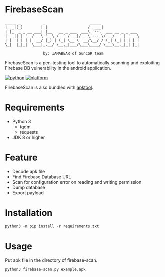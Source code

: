 # FirebaseScan
```
_____ _          _                    _____                 
|  _|(_)        | |                  /  ___|                
| |_  _ _ __ ___| |__   __ _ ___  ___\ `--.  ___ __ _ _ ___ 
|  _|| | '__/ _ \ '_ \ / _` / __|/ _ \`--. \/ __/ _` | '_  \
| |  | | | |  __/ |_) | (_| \__ \  __/\__/ / (_| (_| | | | |
\_|  |_|_|  \___|_.__/ \__,_|___/\___\____/ \___\__,_|_| |_|

                 by: IAMABEAR of SunCSR team
```
FirebaseScan is a pen-testing tool to automatically scanning and exploiting Firebase DB vulnerability in the android application.

[![python](https://img.shields.io/badge/python-3-blue.svg?logo=python&labelColor=yellow)](https://www.python.org/downloads/)
[![platform](https://img.shields.io/badge/platform-linux%2Fwindows-green.svg)](https://github.com/NhatTranMinh99/Firebase-Scan/)

FirebaseScan is also bundled with [apktool](https://github.com/iBotPeaches/Apktool).

# Requirements
- Python 3
  - tqdm
  - requests
- JDK 8 or higher

# Feature
- Decode apk file
- Find Firebase Database URL
- Scan for configuration error on reading and writing permission
- Dump database
- Export payload

# Installation
```python
python3 -m pip install -r requirements.txt
```

# Usage
Put apk file in the directory of firebase-scan.
```python
python3 firebase-scan.py example.apk
```
